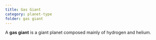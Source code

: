 ```yaml
---
title: Gas Giant
category: planet-type
folder: gas giant
---
```


A **gas giant** is a giant planet composed mainly of hydrogen and helium.
